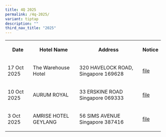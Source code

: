```yaml
---
title: 4Q 2025
permalink: /4q-2025/
variant: tiptap
description: ""
third_nav_title: "2025"
---
```

<p></p>
<table style="minWidth: 100px">
<colgroup>
<col>
<col>
<col>
<col>
</colgroup>
<tbody>
<tr>
<th rowspan="1" colspan="1">
<p>Date</p>
</th>
<th rowspan="1" colspan="1">
<p>Hotel Name</p>
</th>
<th rowspan="1" colspan="1">
<p>Address</p>
</th>
<th rowspan="1" colspan="1">
<p>Notice</p>
</th>
</tr>
<tr>
<td rowspan="1" colspan="1">
<p>17 Oct 2025</p>
</td>
<td rowspan="1" colspan="1">
<p>The Warehouse Hotel</p>
</td>
<td rowspan="1" colspan="1">
<p>320 HAVELOCK ROAD, Singapore 169628</p>
</td>
<td rowspan="1" colspan="1">
<p><a href="/files/E_notice_The_Warehouse_Hotel.pdf" rel="noopener noreferrer nofollow" target="_blank">file</a>
</p>
</td>
</tr>
<tr>
<td rowspan="1" colspan="1">
<p>10 Oct 2025</p>
</td>
<td rowspan="1" colspan="1">
<p>AURUM ROYAL</p>
</td>
<td rowspan="1" colspan="1">
<p>33 ERSKINE ROAD Singapore 069333</p>
</td>
<td rowspan="1" colspan="1">
<p><a href="/files/AURUM_ROYAL.pdf" rel="noopener nofollow" target="_blank">file</a>
</p>
</td>
</tr>
<tr>
<td rowspan="1" colspan="1">
<p>3 Oct 2025</p>
</td>
<td rowspan="1" colspan="1">
<p>AMRISE HOTEL GEYLANG</p>
</td>
<td rowspan="1" colspan="1">
<p>56 SIMS AVENUE Singapore 387416</p>
</td>
<td rowspan="1" colspan="1">
<p><a href="/files/AMRISE_HOTEL_GEYLANG.pdf" rel="noopener noreferrer nofollow" target="_blank">file</a>
</p>
</td>
</tr>
</tbody>
</table>
<p></p>